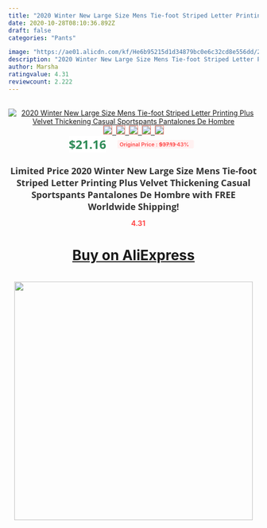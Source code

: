 ```yaml
---
title: "2020 Winter New Large Size Mens Tie-foot Striped Letter Printing Plus Velvet Thickening Casual Sportspants Pantalones De Hombre"
date: 2020-10-28T08:10:36.892Z
draft: false
categories: "Pants"

image: "https://ae01.alicdn.com/kf/He6b95215d1d34879bc0e6c32cd8e556dd/2020-Winter-New-Large-Size-Mens-Tie-foot-Striped-Letter-Printing-Plus-Velvet-Thickening-Casual-Sportspants.jpg"
description: "2020 Winter New Large Size Mens Tie-foot Striped Letter Printing Plus Velvet Thickening Casual Sportspants Pantalones De Hombre"
author: Marsha
ratingvalue: 4.31
reviewcount: 2.222
---
```

<br>
<div style="text-align: center;">
<a href="https://s.click.aliexpress.com/e/_AoqcSZ" target="_blank" rel="nofollow noopener noreferrer"><img alt="2020 Winter New Large Size Mens Tie-foot Striped Letter Printing Plus Velvet Thickening Casual Sportspants Pantalones De Hombre" class="magnifier-image" src="https://ae01.alicdn.com/kf/He6b95215d1d34879bc0e6c32cd8e556dd/2020-Winter-New-Large-Size-Mens-Tie-foot-Striped-Letter-Printing-Plus-Velvet-Thickening-Casual-Sportspants.jpg_640x640.jpg">
<br>
<img style="border:1px solid salmon" src="https://ae01.alicdn.com/kf/He6b95215d1d34879bc0e6c32cd8e556dd/2020-Winter-New-Large-Size-Mens-Tie-foot-Striped-Letter-Printing-Plus-Velvet-Thickening-Casual-Sportspants.jpg_120x120.jpg">&nbsp;&nbsp;<img style="border:1px solid salmon" src="https://ae01.alicdn.com/kf/H6a3d171aa6344ee6927d36a3d4aa27c75/2020-Winter-New-Large-Size-Mens-Tie-foot-Striped-Letter-Printing-Plus-Velvet-Thickening-Casual-Sportspants.jpg_120x120.jpg">&nbsp;&nbsp;<img style="border:1px solid salmon" src="https://ae01.alicdn.com/kf/H33d84b7f91c447329638a27583fe0265o/2020-Winter-New-Large-Size-Mens-Tie-foot-Striped-Letter-Printing-Plus-Velvet-Thickening-Casual-Sportspants.jpg_120x120.jpg">&nbsp;&nbsp;<img style="border:1px solid salmon" src="https://ae01.alicdn.com/kf/H1928fca7cd3a44b193ccc48ba48dc7b4x/2020-Winter-New-Large-Size-Mens-Tie-foot-Striped-Letter-Printing-Plus-Velvet-Thickening-Casual-Sportspants.jpg_120x120.jpg">&nbsp;&nbsp;<img style="border:1px solid salmon" src="https://ae01.alicdn.com/kf/H37beeb0589364ab3bf8fb43c3fd3b73cA/2020-Winter-New-Large-Size-Mens-Tie-foot-Striped-Letter-Printing-Plus-Velvet-Thickening-Casual-Sportspants.jpg_120x120.jpg"></a></div><br0>
<div style="text-align: center;"><span style="background-color: white; border: 0px; box-sizing: border-box; color: seagreen; display: inline-block; font-family: &quot;open sans&quot; , &quot;arial&quot; , &quot;helvetica&quot; , sans-serif , &quot;heiti&quot;; font-size: 24px; font-stretch: inherit; font-weight: 700; line-height: inherit; margin: 0px 10px 0px 0px; padding: 0px; vertical-align: middle;">$21.16 </span>
<span style="background: rgb(255 , 241 , 241); border-radius: 3px; border: 0px; box-sizing: border-box; color: #ff4747; display: inline-block; font-family: inherit; font-size: 12px; font-stretch: inherit; font-style: inherit; font-variant: inherit; font-weight: 600; line-height: inherit; margin: 0px; padding: 2px 5px; transform: scale(0.9); vertical-align: middle;">Original Price : <b style="text-decoration: line-through;">$37.13 </b> 43%&nbsp;&nbsp;</span></div>
<h1 style="color: #333333; display: inline-block; font-family: &quot;open sans&quot; , &quot;arial&quot; , &quot;helvetica&quot; , sans-serif , &quot;heiti&quot;; font-size: 18px; font-stretch: inherit; font-weight: 700; text-align: center;">Limited Price 2020 Winter New Large Size Mens Tie-foot Striped Letter Printing Plus Velvet Thickening Casual Sportspants Pantalones De Hombre with FREE Worldwide Shipping!</h1>
<div style="color: #ff4747; text-align: center;">
<img src="https://4.bp.blogspot.com/-M0ZcTcb-5uY/XleCXlxnR4I/AAAAAAAAAEc/OrjgMkXV1oMQFaCRZj5HQwOCBcu3w1FegCPcBGAYYCw/s1600/star.png" style="height: 15px;">&nbsp;<b>4.31</b></div>
<div class="button_cont" align="center"><a class="buynow_a" href="https://s.click.aliexpress.com/e/_AoqcSZ" target="_blank" rel="nofollow noopener noreferrer"><H1>Buy on AliExpress</H1></a></div><br>
<div class="separator" style="clear: both; text-align: center;">
<img src="https://lh3.googleusercontent.com/-pTy5HemUv9M/XlePHvY0dAI/AAAAAAAAAE4/0nX5iRUoIWY8eMW9Dpxeirr157OZliDIgCLcBGAsYHQ/s1600/badge.gif" width="480">
</div>
